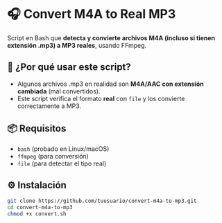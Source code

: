 # 🎧 Convert M4A to Real MP3

Script en Bash que **detecta y convierte archivos M4A (incluso si tienen extensión .mp3) a MP3 reales**, usando FFmpeg.

## 🚀 ¿Por qué usar este script?
- Algunos archivos .mp3 en realidad son **M4A/AAC con extensión cambiada** (mal convertidos).
- Este script verifica el formato **real** con `file` y los convierte correctamente a MP3.

## 📦 Requisitos
- `bash` (probado en Linux/macOS)
- `ffmpeg` (para conversión)
- `file` (para detectar el tipo real)

## ⚙️ Instalación
```bash
git clone https://github.com/tuusuario/convert-m4a-to-mp3.git
cd convert-m4a-to-mp3
chmod +x convert.sh
```
